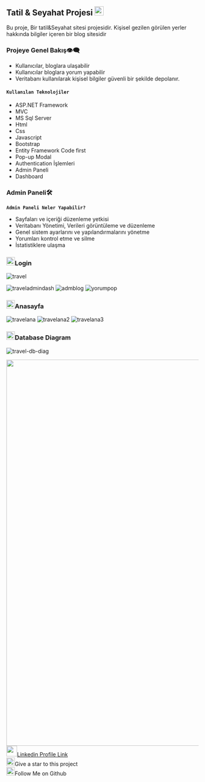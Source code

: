 ## Tatil & Seyahat Projesi <img src="https://user-images.githubusercontent.com/74038190/212284087-bbe7e430-757e-4901-90bf-4cd2ce3e1852.gif" width="24" height="24" />
Bu proje, Bir tatil&Seyahat sitesi projesidir. Kişisel gezilen görülen yerler hakkında bilgiler içeren bir blog sitesidir
### Projeye Genel Bakış👁️‍🗨️
- Kullanıcılar, bloglara ulaşabilir
- Kullanıcılar bloglara yorum yapabilir
- Veritabanı kullanılarak kişisel bilgiler güvenli bir şekilde depolanır.
#### **`Kullanılan Teknolojiler`**
+ ASP.NET Framework
+ MVC
+ MS Sql Server
+ Html
+ Css
+ Javascript
+ Bootstrap
+ Entity Framework Code first
+ Pop-up Modal
+ Authentication İşlemleri
+ Admin Paneli
+ Dashboard
### Admin Paneli🛠️
**`Admin Paneli Neler Yapabilir?`**
- Sayfaları ve içeriği düzenleme yetkisi
- Veritabanı Yönetimi, Verileri görüntüleme ve düzenleme
- Genel sistem ayarlarını ve yapılandırmalarını yönetme
- Yorumları kontrol etme ve silme
- İstatistiklere ulaşma

### <img width="22" height="22" src="https://github.com/Nesibe93/KidKinder/assets/125722258/109dce6f-55d0-4780-9520-f7f0bd2473de" alt="code"/>Login
![travel](https://github.com/Nesibe93/TravelTripProje/assets/125722258/e0d3bacb-d2eb-4c0c-9131-e67c65745dca)


![traveladmindash](https://github.com/Nesibe93/TravelTripProje/assets/125722258/2e7adadf-40db-45f2-b676-2b52e69411ba)
![admblog](https://github.com/Nesibe93/TravelTripProje/assets/125722258/8ae44238-32eb-4a2c-8df8-8c72cd9253f5)
![yorumpop](https://github.com/Nesibe93/TravelTripProje/assets/125722258/3cbdf5ba-d26f-4eef-a738-0a49d88eb938)


### <img width="22" height="22" src="https://img.icons8.com/external-flaticons-lineal-color-flat-icons/64/external-home-resume-flaticons-lineal-color-flat-icons.png" alt="external-home-resume-flaticons-lineal-color-flat-icons"/>Anasayfa
![travelana](https://github.com/Nesibe93/TravelTripProje/assets/125722258/d75754ae-bfaf-4905-8a07-e7e64785fb36)
![travelana2](https://github.com/Nesibe93/TravelTripProje/assets/125722258/004e1e2b-687d-40fc-910b-141aaeacde0d)
![travelana3](https://github.com/Nesibe93/TravelTripProje/assets/125722258/4674b98b-f8bf-47af-aeab-63aae510f35f)

### <img width="22" height="22" src="https://github.com/Nesibe93/MeyawoPortfolio/assets/125722258/2f304682-903d-46db-9215-03a0f3f9a7d5"/>Database Diagram
![travel-db-diag](https://github.com/Nesibe93/TravelTripProje/assets/125722258/4c789ec8-b43f-466f-88a7-f43b8ec5e25a)




<img src="https://user-images.githubusercontent.com/74038190/212284115-f47cd8ff-2ffb-4b04-b5bf-4d1c14c0247f.gif" width="1012"><br>
<img src="https://user-images.githubusercontent.com/74038190/235294012-0a55e343-37ad-4b0f-924f-c8431d9d2483.gif" width="28" height="28"/>[Linkedin Profile Link](https://www.linkedin.com/in/nesibekosanoglu/)<br>
<img src="https://raw.githubusercontent.com/Tarikul-Islam-Anik/Microsoft-Teams-Animated-Emojis/master/Emojis/Travel%20and%20places/Star.png" width="22" height="22" />Give a star to this project<br>
<img src="https://raw.githubusercontent.com/Tarikul-Islam-Anik/Microsoft-Teams-Animated-Emojis/master/Emojis/Hand%20gestures/Folded%20Hands%20Light%20Skin%20Tone.png" width="22" height="22" />Follow Me on Github
